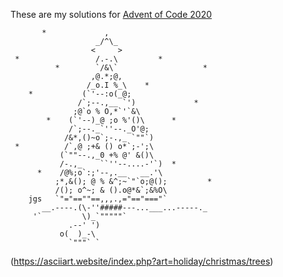 These are my solutions for [Advent of Code 2020](https://adventofcode.com/2020)

```
       *             ,
                   _/^\_
                  <     >
 *                 /.-.\         *
          *        `/&\`                   *
                  ,@.*;@,
                 /_o.I %_\    *
    *           (`'--:o(_@;
               /`;--.,__ `')             *
              ;@`o % O,*`'`&\
        *    (`'--)_@ ;o %'()\      *
             /`;--._`''--._O'@;
            /&*,()~o`;-.,_ `""`)
 *          /`,@ ;+& () o*`;-';\
           (`""--.,_0 +% @' &()\
           /-.,_    ``''--....-'`)  *
      *    /@%;o`:;'--,.__   __.'\
          ;*,&(); @ % &^;~`"`o;@();         *
          /(); o^~; & ().o@*&`;&%O\
    jgs   `"="==""==,,,.,="=="==="`
       __.----.(\-''#####---...___...-----._
     '`         \)_`"""""`
             .--' ')
           o(  )_-\
             `"""` `
```
(https://asciiart.website/index.php?art=holiday/christmas/trees)
